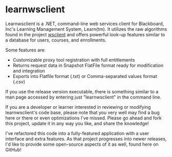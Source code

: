 # learnwsclient

Learnwsclient is a .NET, command-line web services client for Blackboard, Inc's Learning Management System, Learn(tm). It utilizes the raw algorithms found in the project [wsclient](https://github.com/allenvanderlinde/wsclient) and offers powerful look-up features similar to a database for users, courses, and enrollments.

Some features are:

* Customizable proxy tool registration with full entitlements
* Returns request data in Snapshot FlatFile format ready for modification and integration
* Exports into Flatfile format (.txt) or Comma-separated values format (.csv)

If you use the release version executable, there is something similar to a man page accessed by entering just "learnwsclient" in the command line.

If you are a developer or learner interested in reviewing or modifying learnwsclient's code base, please note that you very well may find a bug here or there or even optimizations I've missed. Please go ahead and fork this project, update it in any way you like, and share the knowledge!

I've refactored this code into a fully-featured application with a user interface and extra features. As that project progresses into newer releases, I'd like to provide some open-source aspects of it as well, found here on GitHub!
